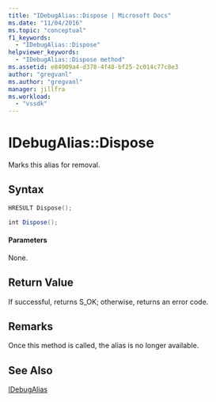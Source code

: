 ```yaml
---
title: "IDebugAlias::Dispose | Microsoft Docs"
ms.date: "11/04/2016"
ms.topic: "conceptual"
f1_keywords: 
  - "IDebugAlias::Dispose"
helpviewer_keywords: 
  - "IDebugAlias::Dispose method"
ms.assetid: e84909a4-d378-4f48-bf25-2c014c77c8e3
author: "gregvanl"
ms.author: "gregvanl"
manager: jillfra
ms.workload: 
  - "vssdk"
---
```

# IDebugAlias::Dispose
Marks this alias for removal.  
  
## Syntax  
  
```cpp  
HRESULT Dispose();  
```  
  
```csharp  
int Dispose();  
```  
  
#### Parameters  
 None.  
  
## Return Value  
 If successful, returns S_OK; otherwise, returns an error code.  
  
## Remarks  
 Once this method is called, the alias is no longer available.  
  
## See Also  
 [IDebugAlias](../../../extensibility/debugger/reference/idebugalias.md)
